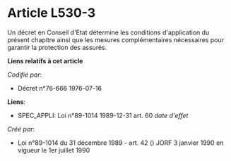 # Article L530-3

Un décret en Conseil d'Etat détermine les conditions d'application du présent chapitre ainsi que les mesures complémentaires
nécessaires pour garantir la protection des assurés.

**Liens relatifs à cet article**

_Codifié par_:

  - Décret n°76-666 1976-07-16

**Liens**:

  - SPEC_APPLI: Loi n°89-1014 1989-12-31 art. 60 *date d'effet*

_Créé par_:

  - Loi n°89-1014 du 31 décembre 1989 - art. 42 () JORF 3 janvier 1990 en vigueur le 1er juillet 1990
